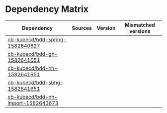# Dependency Matrix

Dependency | Sources | Version | Mismatched versions
---------- | ------- | ------- | -------------------
[cb-kubecd/bdd-spring-1582640627](https://github.com/cb-kubecd/bdd-spring-1582640627.git) |  | []() | 
[cb-kubecd/bdd-gh-1582641651](https://github.com/cb-kubecd/bdd-gh-1582641651.git) |  | []() | 
[cb-kubecd/bdd-nh-1582641651](https://github.com/cb-kubecd/bdd-nh-1582641651.git) |  | []() | 
[cb-kubecd/bdd-sbhg-1582641651](https://github.com/cb-kubecd/bdd-sbhg-1582641651.git) |  | []() | 
[cb-kubecd/bdd-nh-import-1582643673](https://github.com/cb-kubecd/bdd-nh-import-1582643673.git) |  | []() | 
